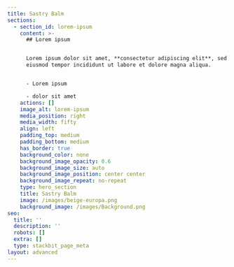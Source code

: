 ```yaml
---
title: Sastry Balm
sections:
  - section_id: lorem-ipsum
    content: >-
      ## Lorem ipsum


      Lorem ipsum dolor sit amet, **consectetur adipiscing elit**, sed do
      eiusmod tempor incididunt ut labore et dolore magna aliqua.


      - Lorem ipsum

      - dolor sit amet
    actions: []
    image_alt: lorem-ipsum
    media_position: right
    media_width: fifty
    align: left
    padding_top: medium
    padding_bottom: medium
    has_border: true
    background_color: none
    background_image_opacity: 0.6
    background_image_size: auto
    background_image_position: center center
    background_image_repeat: no-repeat
    type: hero_section
    title: Sastry Balm
    image: /images/beige-europa.png
    background_image: /images/Background.png
seo:
  title: ''
  description: ''
  robots: []
  extra: []
  type: stackbit_page_meta
layout: advanced
---
```

